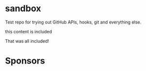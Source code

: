 sandbox
=======

Test repo for trying out GitHub APIs, hooks, git and everything else.

<!-- include docs/included.md -->
this content is included
<!-- docs/included.md -->

That was all included!

# Sponsors 

<!-- include sponsors.md -->
